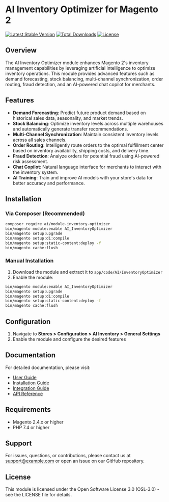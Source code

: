 # AI Inventory Optimizer for Magento 2

[![Latest Stable Version](https://poser.pugx.org/ai/module-inventory-optimizer/v/stable)](https://packagist.org/packages/ai/module-inventory-optimizer)
[![Total Downloads](https://poser.pugx.org/ai/module-inventory-optimizer/downloads)](https://packagist.org/packages/ai/module-inventory-optimizer)
[![License](https://poser.pugx.org/ai/module-inventory-optimizer/license)](https://packagist.org/packages/ai/module-inventory-optimizer)

## Overview

The AI Inventory Optimizer module enhances Magento 2's inventory management capabilities by leveraging artificial intelligence to optimize inventory operations. This module provides advanced features such as demand forecasting, stock balancing, multi-channel synchronization, order routing, fraud detection, and an AI-powered chat copilot for merchants.

## Features

- **Demand Forecasting**: Predict future product demand based on historical sales data, seasonality, and market trends.
- **Stock Balancing**: Optimize inventory levels across multiple warehouses and automatically generate transfer recommendations.
- **Multi-Channel Synchronization**: Maintain consistent inventory levels across all sales channels.
- **Order Routing**: Intelligently route orders to the optimal fulfillment center based on inventory availability, shipping costs, and delivery time.
- **Fraud Detection**: Analyze orders for potential fraud using AI-powered risk assessment.
- **Chat Copilot**: Natural language interface for merchants to interact with the inventory system.
- **AI Training**: Train and improve AI models with your store's data for better accuracy and performance.

## Installation

### Via Composer (Recommended)

```bash
composer require ai/module-inventory-optimizer
bin/magento module:enable AI_InventoryOptimizer
bin/magento setup:upgrade
bin/magento setup:di:compile
bin/magento setup:static-content:deploy -f
bin/magento cache:flush
```

### Manual Installation

1. Download the module and extract it to `app/code/AI/InventoryOptimizer`
2. Enable the module:
```bash
bin/magento module:enable AI_InventoryOptimizer
bin/magento setup:upgrade
bin/magento setup:di:compile
bin/magento setup:static-content:deploy -f
bin/magento cache:flush
```

## Configuration

1. Navigate to **Stores > Configuration > AI Inventory > General Settings**
2. Enable the module and configure the desired features

## Documentation

For detailed documentation, please visit:
- [User Guide](https://github.com/ai-inventory/module-inventory-optimizer/wiki/User-Guide)
- [Installation Guide](https://github.com/ai-inventory/module-inventory-optimizer/wiki/Installation-Guide)
- [Integration Guide](https://github.com/ai-inventory/module-inventory-optimizer/wiki/Integration-Guide)
- [API Reference](https://github.com/ai-inventory/module-inventory-optimizer/wiki/API-Reference)

## Requirements

- Magento 2.4.x or higher
- PHP 7.4 or higher

## Support

For issues, questions, or contributions, please contact us at support@example.com or open an issue on our GitHub repository.

## License

This module is licensed under the Open Software License 3.0 (OSL-3.0) - see the LICENSE file for details. 